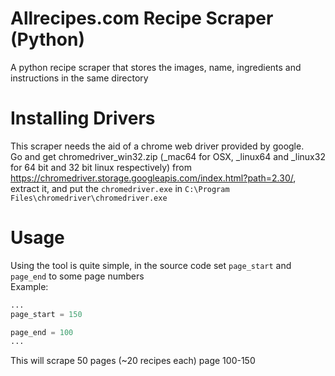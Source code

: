 # Allrecipes.com Recipe Scraper (Python)
A python recipe scraper that stores the images, name, ingredients and instructions in the same directory

# Installing Drivers
This scraper needs the aid of a chrome web driver provided by google.<br>
Go and get chromedriver_win32.zip (_mac64 for OSX, _linux64 and _linux32 for 64 bit and 32 bit linux respectively) from https://chromedriver.storage.googleapis.com/index.html?path=2.30/, extract it, and put the `chromedriver.exe` in ```C:\Program Files\chromedriver\chromedriver.exe```

# Usage
Using the tool is quite simple, in the source code set `page_start` and `page_end` to some page numbers<br>
Example:
```python
...
page_start = 150

page_end = 100
...
```
This will scrape 50 pages (~20 recipes each) page 100-150